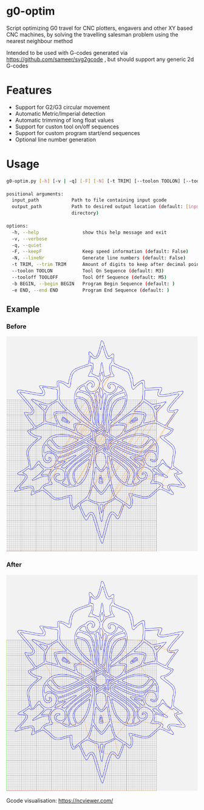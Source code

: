 # g0-optim
Script optimizing G0 travel for CNC plotters, engavers and other XY based CNC machines, by solving the travelling salesman problem using the nearest neighbour method

Intended to be used with G-codes generated via https://github.com/sameer/svg2gcode , but should support any generic 2d G-codes

# Features
- Support for G2/G3 circular movement
- Automatic Metric/Imperial detection
- Automatic trimming of long float values
- Support for custon tool on/off sequences
- Support for custom program start/end sequences
- Optional line number generation

# Usage

```sh
g0-optim.py [-h] [-v | -q] [-F] [-N] [-t TRIM] [--toolon TOOLON] [--tooloff TOOLOFF] [-b BEGIN] [-e END] input_path [output_path]

positional arguments:
  input_path            Path to file containing input gcode
  output_path           Path to desired output location (default: [input_file]_optim.gcode in the input file
                        directory)

options:
  -h, --help                show this help message and exit
  -v, --verbose
  -q, --quiet
  -F, --keepF               Keep speed information (default: False)
  -N, --lineNr              Generate line numbers (default: False)
  -t TRIM, --trim TRIM      Amount of digits to keep after decimal point (default: 6)
  --toolon TOOLON           Tool On Sequence (default: M3)
  --tooloff TOOLOFF         Tool Off Sequence (default: M5)
  -b BEGIN, --begin BEGIN   Program Begin Sequence (default: )
  -e END, --end END         Program End Sequence (default: )
```

## Example
### Before
![Gcode with no G0 optimization](images/before.png)
### After
![Gcode with G0 optimization](images/after.png)

Gcode visualisation: https://ncviewer.com/